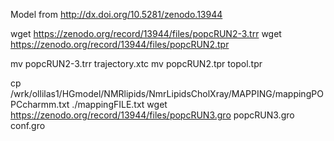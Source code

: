 Model from http://dx.doi.org/10.5281/zenodo.13944

wget https://zenodo.org/record/13944/files/popcRUN2-3.trr
wget https://zenodo.org/record/13944/files/popcRUN2.tpr

mv popcRUN2-3.trr trajectory.xtc
mv popcRUN2.tpr topol.tpr

cp /wrk/ollilas1/HGmodel/NMRlipids/NmrLipidsCholXray/MAPPING/mappingPOPCcharmm.txt ./mappingFILE.txt
wget https://zenodo.org/record/13944/files/popcRUN3.gro
popcRUN3.gro conf.gro
